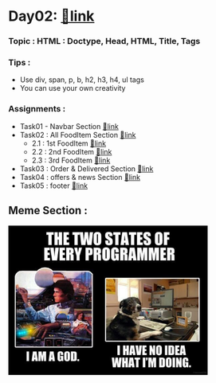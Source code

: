 # Day02: [🔗link](https://devs-nest.github.io/frontend-assignments/Day02/)

### Topic : HTML : Doctype, Head, HTML, Title, Tags

### Tips :

- Use div, span, p, b, h2, h3, h4, ul tags
- You can use your own creativity

### Assignments :

- Task01 - Navbar Section [🔗link](./index.html#L11-L21)
- Task02 : All FoodItem Section [🔗link](./index.html#L23-L109)
  - 2.1 : 1st FoodItem [🔗link](./index.html#L25-L52)
  - 2.2 : 2nd FoodItem [🔗link](./index.html#L54-L78)
  - 2.3 : 3rd  FoodItem [🔗link](./index.html#L80-L107)
- Task03 : Order & Delivered Section [🔗link](./index.html#L111-L129)
- Task04 : offers & news Section [🔗link](./index.html#L131-L144)
- Task05 : footer [🔗link](./index.html#L146-L162)

## Meme Section :

<img src='../assets/meme/web-designer-developer-jokes.jpg' width="400"/>

